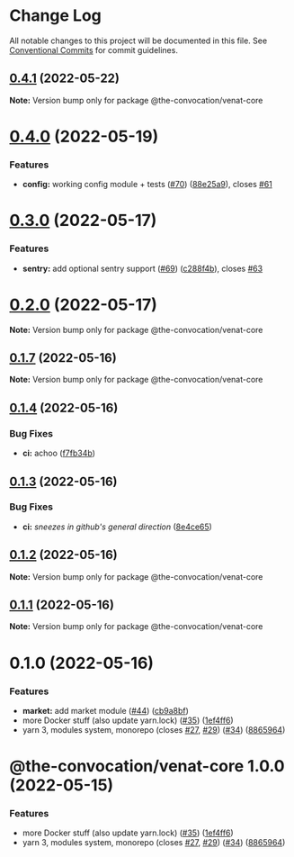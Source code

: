# Change Log

All notable changes to this project will be documented in this file.
See [Conventional Commits](https://conventionalcommits.org) for commit guidelines.

## [0.4.1](https://github.com/the-convocation/venat/compare/v0.4.0...v0.4.1) (2022-05-22)

**Note:** Version bump only for package @the-convocation/venat-core

# [0.4.0](https://github.com/the-convocation/venat/compare/v0.3.0...v0.4.0) (2022-05-19)

### Features

* **config:** working config module + tests ([#70](https://github.com/the-convocation/venat/issues/70)) ([88e25a9](https://github.com/the-convocation/venat/commit/88e25a9b114fb76c16fdda413683c818c08c5256)), closes [#61](https://github.com/the-convocation/venat/issues/61)

# [0.3.0](https://github.com/the-convocation/venat/compare/v0.2.0...v0.3.0) (2022-05-17)

### Features

* **sentry:** add optional sentry support ([#69](https://github.com/the-convocation/venat/issues/69)) ([c288f4b](https://github.com/the-convocation/venat/commit/c288f4bd8e916835ff2efdf8ac9e9ea2717bb538)), closes [#63](https://github.com/the-convocation/venat/issues/63)

# [0.2.0](https://github.com/the-convocation/venat/compare/v0.1.7...v0.2.0) (2022-05-17)

**Note:** Version bump only for package @the-convocation/venat-core

## [0.1.7](https://github.com/the-convocation/venat/compare/v0.1.6...v0.1.7) (2022-05-16)

**Note:** Version bump only for package @the-convocation/venat-core

## [0.1.4](https://github.com/the-convocation/venat/compare/v0.1.3...v0.1.4) (2022-05-16)

### Bug Fixes

* **ci:** achoo ([f7fb34b](https://github.com/the-convocation/venat/commit/f7fb34b64e104d68b82243755f129c251250a4f6))

## [0.1.3](https://github.com/the-convocation/venat/compare/v0.1.2...v0.1.3) (2022-05-16)

### Bug Fixes

* **ci:** *sneezes in github's general direction* ([8e4ce65](https://github.com/the-convocation/venat/commit/8e4ce65174823b267ce529d836175c4dd8e27ccd))

## [0.1.2](https://github.com/the-convocation/venat/compare/v0.1.1...v0.1.2) (2022-05-16)

**Note:** Version bump only for package @the-convocation/venat-core

## [0.1.1](https://github.com/the-convocation/venat/compare/v0.1.0...v0.1.1) (2022-05-16)

**Note:** Version bump only for package @the-convocation/venat-core

# 0.1.0 (2022-05-16)

### Features

* **market:** add market module ([#44](https://github.com/the-convocation/venat/issues/44)) ([cb9a8bf](https://github.com/the-convocation/venat/commit/cb9a8bfb811fe4961dd2ed7b660d276d932154f7))
* more Docker stuff (also update yarn.lock) ([#35](https://github.com/the-convocation/venat/issues/35)) ([1ef4ff6](https://github.com/the-convocation/venat/commit/1ef4ff695212cad6057747928eac9cc9ad013323))
* yarn 3, modules system, monorepo (closes [#27](https://github.com/the-convocation/venat/issues/27), [#29](https://github.com/the-convocation/venat/issues/29)) ([#34](https://github.com/the-convocation/venat/issues/34)) ([8865964](https://github.com/the-convocation/venat/commit/8865964de191c3f7b251f6dc5626ecf644bb5ae7))

# @the-convocation/venat-core 1.0.0 (2022-05-15)

### Features

* more Docker stuff (also update yarn.lock) ([#35](https://github.com/the-convocation/venat/issues/35)) ([1ef4ff6](https://github.com/the-convocation/venat/commit/1ef4ff695212cad6057747928eac9cc9ad013323))
* yarn 3, modules system, monorepo (closes [#27](https://github.com/the-convocation/venat/issues/27), [#29](https://github.com/the-convocation/venat/issues/29)) ([#34](https://github.com/the-convocation/venat/issues/34)) ([8865964](https://github.com/the-convocation/venat/commit/8865964de191c3f7b251f6dc5626ecf644bb5ae7))
